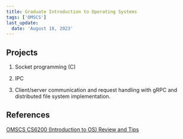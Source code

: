```yaml
---
title: Graduate Introduction to Operating Systems
tags: ['OMSCS']
last_update:
  date: 'August 18, 2023'
---
```


## Projects

1. Socket programming (C)

2. IPC

3. Client/server communication and request handling with
gRPC and distributed file system implementation.

## References

[OMSCS CS6200 (Introduction to OS) Review and Tips](https://eugeneyan.com/writing/omscs-cs6200-introduction-to-operating-systems/)
